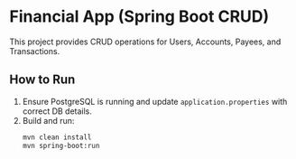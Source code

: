 # Financial App (Spring Boot CRUD)

This project provides CRUD operations for Users, Accounts, Payees, and Transactions.

## How to Run
1. Ensure PostgreSQL is running and update `application.properties` with correct DB details.
2. Build and run:
   ```bash
   mvn clean install
   mvn spring-boot:run
   ```
